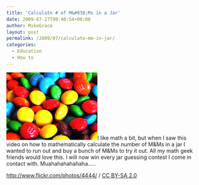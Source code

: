 ```yaml
---
title: 'Calculate # of M&#038;Ms in a Jar'
date: 2009-07-27T00:40:54+00:00
author: MikeGrace
layout: post
permalink: /2009/07/calculate-mm-in-jar/
categories:
  - Education
  - How to
---
```

<img class="alignleft size-full wp-image-572" title="282284896_4e45bd3c11_m" src="/assets/2009/07/282284896_4e45bd3c11_m1.jpg" alt="282284896_4e45bd3c11_m" width="240" height="178" />I like math a bit, but when I saw this video on how to mathematically calculate the number of M&Ms in a jar I wanted to run out and buy a bunch of M&Ms to try it out. All my math geek friends would love this. I will now win every jar guessing contest I come in contact with. Muahahahahahaha&#8230;.. <!--more-->



<a rel="cc:attributionURL" href="http://www.flickr.com/photos/4444/">http://www.flickr.com/photos/4444/</a> / <a rel="license" href="http://creativecommons.org/licenses/by-sa/2.0/">CC BY-SA 2.0</a>